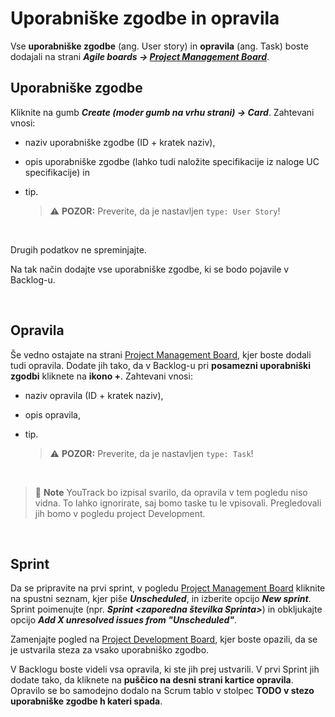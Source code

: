 # Uporabniške zgodbe in opravila

Vse **uporabniške zgodbe** (ang. User story) in **opravila** (ang. Task) boste dodajali na strani ***Agile boards -> [Project Management Board](./AgileBoards#Project-Management-Board)***.

## Uporabniške zgodbe

Kliknite na gumb ***Create (moder gumb na vrhu strani) -> Card***. Zahtevani vnosi:
- naziv uporabniške zgodbe (ID + kratek naziv),
- opis uporabniške zgodbe (lahko tudi naložite specifikacije iz naloge UC specifikacije) in
- tip.

  > :warning: **POZOR:** Preverite, da je nastavljen ```type: User Story```!
  <br>

Drugih podatkov ne spreminjajte.

Na tak način dodajte vse uporabniške zgodbe, ki se bodo pojavile v Backlog-u.

<br>

## Opravila

Še vedno ostajate na strani [Project Management Board](./AgileBoards.md#Project-Management-Board), kjer boste dodali tudi opravila. Dodate jih tako, da v Backlog-u pri **posamezni uporabniški zgodbi** kliknete na **ikono +**. Zahtevani vnosi:
- naziv opravila (ID + kratek naziv),
- opis opravila,
- tip.

  > :warning: **POZOR:** Preverite, da je nastavljen ```type: Task```!

<br>

> :memo: **Note** YouTrack bo izpisal svarilo, da opravila v tem pogledu niso vidna. To lahko ignorirate, saj bomo taske tu le vpisovali. Pregledovali jih bomo v pogledu project Development.

<br>

## Sprint

Da se pripravite na prvi sprint, v pogledu [Project Management Board](./AgileBoards.md#Project-Management-Board) kliknite na spustni seznam, kjer piše ***Unscheduled***, in izberite opcijo ***New sprint***. Sprint poimenujte (npr. ***Sprint <zaporedna številka Sprinta>***) in obkljukajte opcijo ***Add X unresolved issues from "Unscheduled"***.

Zamenjajte pogled na [Project Development Board](./AgileBoards.md#Project-Development-Board), kjer boste opazili, da se je ustvarila steza za vsako uporabniško zgodbo.

V Backlogu boste videli vsa opravila, ki ste jih prej ustvarili. V prvi Sprint jih dodate tako, da kliknete na **puščico na desni strani kartice opravila**. Opravilo se bo samodejno dodalo na Scrum tablo v stolpec **TODO v stezo uporabniške zgodbe h kateri spada**.

